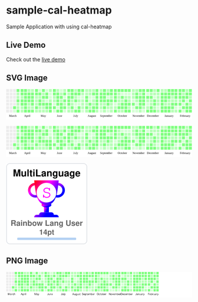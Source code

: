 # sample-cal-heatmap

Sample Application with using cal-heatmap

## Live Demo

Check out the [live demo](https://aecomet.github.io/sample-cal-heatmap/)

## SVG Image

![Heatmap SVG](docs/heatmap1.svg)

<img src="docs/heatmap1.svg" alt="heatmap1.svg" />

![Test Profile](docs/test.svg)

## PNG Image

![Heatmap PNG](docs/heatmap2.png)
